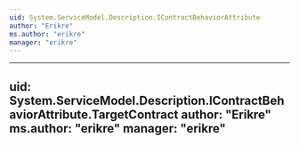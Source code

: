 ```yaml
---
uid: System.ServiceModel.Description.IContractBehaviorAttribute
author: "Erikre"
ms.author: "erikre"
manager: "erikre"
---
```


---
uid: System.ServiceModel.Description.IContractBehaviorAttribute.TargetContract
author: "Erikre"
ms.author: "erikre"
manager: "erikre"
---
